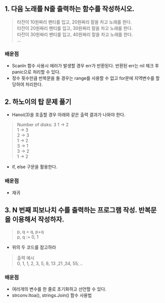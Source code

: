 ## 1. 다음 노래를 N줄 출력하는 함수를 작성하시오.
> 타잔이 10원짜리 팬티를 입고, 20원짜리 칼을 차고 노래를 한다.  
> 타잔이 20원짜리 팬티를 입고, 30원짜리 칼을 차고 노래를 한다.  
> 타잔이 30원짜리 팬티를 입고, 40원짜리 칼을 차고 노래를 한다.  
> ...

### 배운점  

- Scanln 함수 사용시 에러가 발생할 경우 err가 반환된다. 반환된 err는 nil 체크 후 panic으로 처리할 수 있다.  
- 정수 횟수만큼 반복문을 돌 경우는 range를 사용할 수 없고 for문에 지역변수를 할당하여 처리한다. 

## 2. 하노이의 탑 문제 풀기

- Hanoi(3)을 호출할 경우 아래와 같은 출력 결과가 나와야 한다.
> Number of disks: 3
> 1 -> 2  
> 1 -> 3  
> 2 -> 3  
> 1 -> 2  
> 3 -> 1  
> 3 -> 2  
> 1 -> 2  

- if, else 구문을 활용한다.

### 배운점

- 재귀

## 3. N 번째 피보나치 수를 출력하는 프로그램 작성. 반복문을 이용해서 작성하자. 
> p, q = q, p+q  
> p, q := 0, 1 

- 위의 두 코드를 참고하라

> 출력 예시  
> 0, 1, 1, 2, 3, 5, 8, 13 ,21 ,34, 55, ..

### 배운점

- 여러개의 변수를 한 줄로 초기화하고 선언할 수 있다.
- strconv.Itoa(), strings.Join() 함수 사용법
